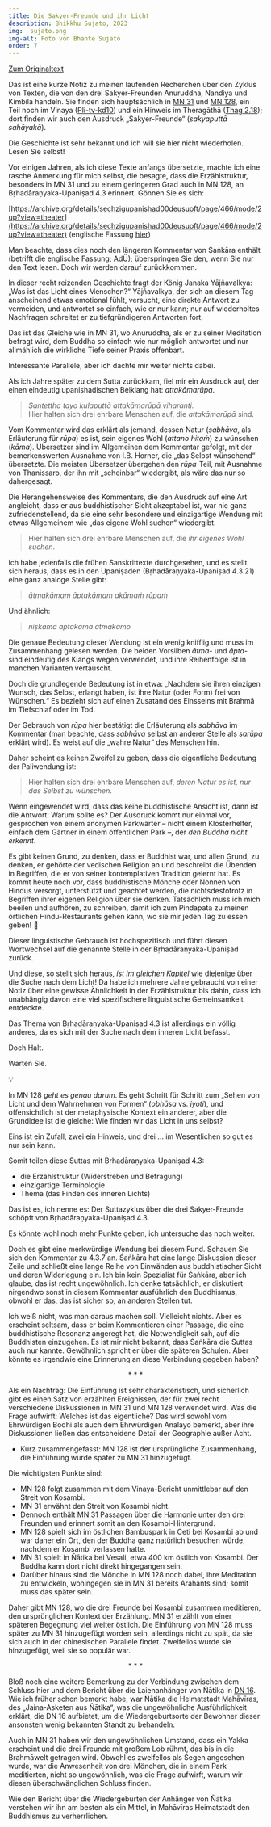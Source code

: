 ```yaml
---
title: Die Sakyer-Freunde und ihr Licht
description: Bhikkhu Sujato, 2023
img:  sujato.png
img-alt: Foto von Bhante Sujato
order: 7
---
```


[Zum Originaltext](https://discourse.suttacentral.net/t/the-sakyan-friends-and-their-light/30712)

Das ist eine kurze Notiz zu meinen laufenden Recherchen über den Zyklus von Texten, die von den drei Sakyer-Freunden Anuruddha, Nandiya und Kimbila handeln. Sie finden sich hauptsächlich in [MN 31](#/sutta/mn31/de/sabbamitta) und [MN 128](#/sutta/mn128/de/sabbamitta), ein Teil noch im Vinaya ([Pli-tv-kd10](https://suttacentral.net/pli-tv-kd10/de/maitrimurti-traetow?lang=de&reference=main&highlight=true#4)) und ein Hinweis im Theragāthā ([Thag 2.18](#/sutta/thag2.18/de/sabbamitta)); dort finden wir auch den Ausdruck „Sakyer-Freunde“ (*sakyaputtā sahāyakā*).

Die Geschichte ist sehr bekannt und ich will sie hier nicht wiederholen. Lesen Sie selbst!

Vor einigen Jahren, als ich diese Texte anfangs übersetzte, machte ich eine rasche Anmerkung für mich selbst, die besagte, dass die Erzählstruktur, besonders in MN 31 und zu einem geringeren Grad auch in MN 128, an Bṛhadāraṇyaka-Upaniṣad 4.3 erinnert. Gönnen Sie es sich:

[https://archive.org/details/sechzigupanishad00deusuoft/page/466/mode/2up?view=theater](https://archive.org/details/sechzigupanishad00deusuoft/page/466/mode/2up?view=theater) (englische Fassung [hier](https://www.wisdomlib.org/hinduism/book/the-brihadaranyaka-upanishad/d/doc120049.html))

Man beachte, dass dies noch den längeren Kommentar von Śaṅkāra enthält (betrifft die englische Fassung; AdÜ); überspringen Sie den, wenn Sie nur den Text lesen. Doch wir werden darauf zurückkommen.

In dieser recht reizenden Geschichte fragt der König Janaka Yājñavalkya: „Was ist das Licht eines Menschen?“ Yājñavalkya, der sich an diesem Tag anscheinend etwas emotional fühlt, versucht, eine direkte Antwort zu vermeiden, und antwortet so einfach, wie er nur kann; nur auf wiederholtes Nachfragen schreitet er zu tiefgründigeren Antworten fort.

Das ist das Gleiche wie in MN 31, wo Anuruddha, als er zu seiner Meditation befragt wird, dem Buddha so einfach wie nur möglich antwortet und nur allmählich die wirkliche Tiefe seiner Praxis offenbart.

Interessante Parallele, aber ich dachte mir weiter nichts dabei. 

Als ich Jahre später zu dem Sutta zurückkam, fiel mir ein Ausdruck auf, der einen eindeutig upanishadischen Beiklang hat: *attakāmarūpa*.

> *Santettha tayo kulaputtā attakāmarūpā viharanti.*  
> Hier halten sich drei ehrbare Menschen auf, die *attakāmarūpā* sind.

Vom Kommentar wird das erklärt als jemand, dessen Natur (*sabhāva*, als Erläuterung für *rūpa*) es ist, sein eigenes Wohl (*attano hitaṁ*) zu wünschen (*kāma*). Übersetzer sind im Allgemeinen dem Kommentar gefolgt, mit der bemerkenswerten Ausnahme von I.B. Horner, die „das Selbst wünschend“ übersetzte. Die meisten Übersetzer übergehen den *rūpa*-Teil, mit Ausnahme von Thanissaro, der ihn mit „scheinbar“ wiedergibt, als wäre das nur so dahergesagt.

Die Herangehensweise des Kommentars, die den Ausdruck auf eine Art angleicht, dass er aus buddhistischer Sicht akzeptabel ist, war nie ganz zufriedenstellend, da sie eine sehr besondere und einzigartige Wendung mit etwas Allgemeinem wie „das eigene Wohl suchen“ wiedergibt.

> Hier halten sich drei ehrbare Menschen auf, die *ihr eigenes Wohl suchen*.

Ich habe jedenfalls die frühen Sanskrittexte durchgesehen, und es stellt sich heraus, dass es in den Upaniṣaden (Bṛhadāraṇyaka-Upaniṣad 4.3.21) eine ganz analoge Stelle gibt:

> *ātmakāmam āptakāmam akāmaṁ rūpaṁ*

Und ähnlich:

> *niṣkāma āptakāma ātmakāmo*

Die genaue Bedeutung dieser Wendung ist ein wenig knifflig und muss im Zusammenhang gelesen werden. Die beiden Vorsilben *ātma-* und *āpta-* sind eindeutig des Klangs wegen verwendet, und ihre Reihenfolge ist in manchen Varianten vertauscht.

Doch die grundlegende Bedeutung ist in etwa: „Nachdem sie ihren einzigen Wunsch, das Selbst, erlangt haben, ist ihre Natur (oder Form) frei von Wünschen.“ Es bezieht sich auf einen Zusatand des Einsseins mit Brahmā im Tiefschlaf oder im Tod.

Der Gebrauch von *rūpa* hier bestätigt die Erläuterung als *sabhāva* im Kommentar (man beachte, dass *sabhāva* selbst an anderer Stelle als *sarūpa* erklärt wird). Es weist auf die „wahre Natur“ des Menschen hin.

Daher scheint es keinen Zweifel zu geben, dass die eigentliche Bedeutung der Paliwendung ist:

> Hier halten sich drei ehrbare Menschen auf, *deren Natur es ist, nur das Selbst zu wünschen*.

Wenn eingewendet wird, dass das keine buddhistische Ansicht ist, dann ist die Antwort: Warum sollte es? Der Ausdruck kommt nur einmal vor, gesprochen von einem anonymen Parkwärter – nicht einem Klosterhelfer, einfach dem Gärtner in einem öffentlichen Park –, der *den Buddha nicht erkennt*.

Es gibt keinen Grund, zu denken, dass er Buddhist war, und allen Grund, zu denken, er gehörte der vedischen Religion an und beschreibt die Übenden in Begriffen, die er von seiner kontemplativen Tradition gelernt hat. Es kommt heute noch vor, dass buddhistische Mönche oder Nonnen von Hindus versorgt, unterstützt und geachtet werden, die nichtsdestotrotz in Begriffen ihrer eigenen Religion über sie denken. Tatsächlich muss ich mich beeilen und aufhören, zu schreiben, damit ich zum Pindapata zu meinen örtlichen Hindu-Restaurants gehen kann, wo sie mir jeden Tag zu essen geben! 🙏

Dieser linguistische Gebrauch ist hochspezifisch und führt diesen Wortwechsel auf die genannte Stelle in der Bṛhadāraṇyaka-Upaniṣad zurück.

Und diese, so stellt sich heraus, *ist im gleichen Kapitel* wie diejenige über die Suche nach dem Licht! Da habe ich mehrere Jahre gebraucht von einer Notiz über eine gewisse Ähnlichkeit in der Erzählstruktur bis dahin, dass ich unabhängig davon eine viel spezifischere linguistische Gemeinsamkeit entdeckte.

Das Thema von Bṛhadāraṇyaka-Upaniṣad 4.3 ist allerdings ein völlig anderes, da es sich mit der Suche nach dem inneren Licht befasst.

Doch Halt.

Warten Sie.

💡

In MN 128 *geht es genau darum*. Es geht Schritt für Schritt zum „Sehen von Licht und dem Wahrnehmen von Formen“ (*obhāsa* vs. *jyoti*), und offensichtlich ist der metaphysische Kontext ein anderer, aber die Grundidee ist die gleiche: Wie finden wir das Licht in uns selbst?

Eins ist ein Zufall, zwei ein Hinweis, und drei … im Wesentlichen so gut es nur sein kann.

Somit teilen diese Suttas mit Bṛhadāraṇyaka-Upaniṣad 4.3:

* die Erzählstruktur (Widerstreben und Befragung)
* einzigartige Terminologie
* Thema (das Finden des inneren Lichts)

Das ist es, ich nenne es: Der Suttazyklus über die drei Sakyer-Freunde schöpft von Bṛhadāraṇyaka-Upaniṣad 4.3.

Es könnte wohl noch mehr Punkte geben, ich untersuche das noch weiter.

Doch es gibt eine merkwürdige Wendung bei diesem Fund. Schauen Sie sich den Kommentar zu 4.3.7 an. Śaṅkāra hat eine lange Diskussion dieser Zeile und schließt eine lange Reihe von Einwänden aus buddhistischer Sicht und deren Widerlegung ein. Ich bin kein Spezialist für Śaṅkāra, aber ich glaube, das ist recht ungewöhnlich. Ich denke tatsächlich, er diskutiert nirgendwo sonst in diesem Kommentar ausführlich den Buddhismus, obwohl er das, das ist sicher so, an anderen Stellen tut.

Ich weiß nicht, was man daraus machen soll. Vielleicht nichts. Aber es erscheint seltsam, dass er beim Kommentieren einer Passage, die eine buddhistische Resonanz angeregt hat, die Notwendigkeit sah, auf die Buddhisten einzugehen. Es ist mir nicht bekannt, dass Śaṅkāra die Suttas auch nur kannte. Gewöhnlich spricht er über die späteren Schulen. Aber könnte es irgendwie eine Erinnerung an diese Verbindung gegeben haben?

<div style="text-align: center;">* * *</div>

Als ein Nachtrag: Die Einführung ist sehr charakteristisch, und sicherlich gibt es einen Satz von erzählten Ereignissen, der für zwei recht verschiedene Diskussionen in MN 31 und MN 128 verwendet wird. Was die Frage aufwirft: Welches ist das eigentliche? Das wird sowohl vom Ehrwürdigen Bodhi als auch dem Ehrwürdigen Analayo bemerkt, aber ihre Diskussionen ließen das entscheidene Detail der Geographie außer Acht.

* Kurz zusammengefasst: MN 128 ist der ursprüngliche Zusammenhang, die Einführung wurde später zu MN 31 hinzugefügt.

Die wichtigsten Punkte sind:

* MN 128 folgt zusammen mit dem Vinaya-Bericht unmittlebar auf den Streit von Kosambi.
* MN 31 erwähnt den Streit von Kosambi nicht.
* Dennoch enthält MN 31 Passagen über die Harmonie unter den drei Freunden und erinnert somit an den Kosambi-Hintergrund.
* MN 128 spielt sich im östlichen Bambuspark in Ceti bei Kosambi ab und war daher ein Ort, den der Buddha ganz natürlich besuchen würde, nachdem er Kosambi verlassen hatte.
* MN 31 spielt in Ñātika bei Vesali, etwa 400 km östlich von Kosambi. Der Buddha kann dort nicht direkt hingegangen sein. 
* Darüber hinaus sind die Mönche in MN 128 noch dabei, ihre Meditation zu entwickeln, wohingegen sie in MN 31 bereits Arahants sind; somit muss das später sein.

Daher gibt MN 128, wo die drei Freunde bei Kosambi zusammen meditieren, den ursprünglichen Kontext der Erzählung. MN 31 erzählt von einer späteren Begegnung viel weiter östlich. Die Einführung von MN 128 muss später zu MN 31 hinzugefügt worden sein, allerdings nicht zu spät, da sie sich auch in der chinesischen Parallele findet. Zweifellos wurde sie hinzugefügt, weil sie so populär war.

<div style="text-align: center;">* * *</div>

Bloß noch eine weitere Bemerkung zu der Verbindung zwischen dem Schluss hier und dem Bericht über die Laienanhänger von Ñātika in [DN 16](#/sutta/dn16/de/sabbamitta). Wie ich früher schon bemerkt habe, war Ñātika die Heimatstadt Mahāvīras, des „Jaina-Asketen aus Ñātika“, was die ungewöhnliche Ausführlichkeit erklärt, die DN 16 aufbietet, um die Wiedergeburtsorte der Bewohner dieser ansonsten wenig bekannten Standt zu behandeln. 

Auch in MN 31 haben wir den ungewöhnlichen Umstand, dass ein Yakka erscheint und die drei Freunde mit großem Lob rühmt, das bis in die Brahmāwelt getragen wird. Obwohl es zweifellos als Segen angesehen wurde, war die Anwesenheit von drei Mönchen, die in einem Park meditierten, nicht so ungewöhnlich, was die Frage aufwirft, warum wir diesen überschwänglichen Schluss finden. 

Wie den Bericht über die Wiedergeburten der Anhänger von Ñātika verstehen wir ihn am besten als ein Mittel, in Mahāvīras Heimatstadt den Buddhismus zu verherrlichen.



